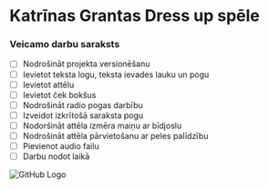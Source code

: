 # Katrīnas Grantas Dress up spēle
### Veicamo darbu saraksts
- [ ] Nodrošināt projekta versionēšanu
- [ ] Ievietot teksta logu, teksta ievades lauku un pogu
- [ ] Ievietot attēlu
- [ ] Ievietot ček bokšus
- [ ] Nodrošināt radio pogas darbību
- [ ] Izveidot izkrītošā saraksta pogu
- [ ] Nodoršināt attēla izmēra maiņu ar bīdjoslu
- [ ] Nodrošināt attēla pārvietošanu ar peles palīdzību
- [ ] Pievienot audio failu
- [ ] Darbu nodot laikā

![GitHub Logo](https://www.gamesloon.com/games/screenshots/origineel/10315.jpg)
